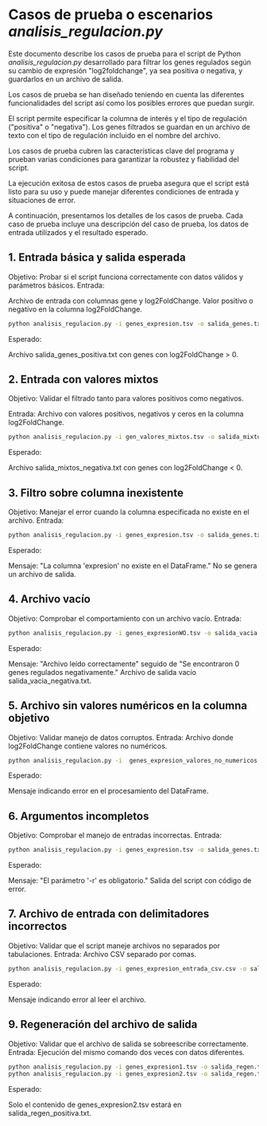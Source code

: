 # Casos de prueba o escenarios *analisis_regulacion.py*
Este documento describe los casos de prueba para el script de Python *analisis_regulacion.py* desarrollado para filtrar los genes regulados según su cambio de expresión "log2foldchange", ya sea positiva o negativa, y guardarlos en un archivo de salida.

Los casos de prueba se han diseñado teniendo en cuenta las diferentes funcionalidades del script así como los posibles errores que puedan surgir.

El script permite especificar la columna de interés y el tipo de regulación ("positiva" o "negativa"). Los genes filtrados se guardan en un archivo de texto con el tipo de regulación incluido en el nombre del archivo.

Los casos de prueba cubren las características clave del programa y prueban varias condiciones para garantizar la robustez y fiabilidad del script.

La ejecución exitosa de estos casos de prueba asegura que el script está listo para su uso y puede manejar diferentes condiciones de entrada y situaciones de error.

A continuación, presentamos los detalles de los casos de prueba. Cada caso de prueba incluye una descripción del caso de prueba, los datos de entrada utilizados y el resultado esperado.

## 1. Entrada básica y salida esperada

Objetivo: Probar si el script funciona correctamente con datos válidos y parámetros básicos.
Entrada:

Archivo de entrada con columnas gene y log2FoldChange.
Valor positivo o negativo en la columna log2FoldChange.

```bash
python analisis_regulacion.py -i genes_expresion.tsv -o salida_genes.txt -c log2FoldChange -r positiva
```
Esperado:

Archivo salida_genes_positiva.txt con genes con log2FoldChange > 0.

## 2. Entrada con valores mixtos
Objetivo: Validar el filtrado tanto para valores positivos como negativos.

Entrada:
Archivo con valores positivos, negativos y ceros en la columna log2FoldChange.
```bash
python analisis_regulacion.py -i gen_valores_mixtos.tsv -o salida_mixtos.txt -c log2FoldChange -r negativa
```
Esperado:

Archivo salida_mixtos_negativa.txt con genes con log2FoldChange < 0.

## 3. Filtro sobre columna inexistente
Objetivo: Manejar el error cuando la columna especificada no existe en el archivo.
Entrada:

```bash
python analisis_regulacion.py -i genes_expresion.tsv -o salida_genes.txt -c expresion -r positiva
```
Esperado:

Mensaje: "La columna 'expresion' no existe en el DataFrame."
No se genera un archivo de salida.

## 4. Archivo vacío
Objetivo: Comprobar el comportamiento con un archivo vacío.
Entrada:

```bash
python analisis_regulacion.py -i genes_expresionWO.tsv -o salida_vacia.txt -c log2FoldChange -r negativa
```
Esperado:

Mensaje: "Archivo leído correctamente" seguido de "Se encontraron 0 genes regulados negativamente."
Archivo de salida vacío salida_vacia_negativa.txt.

## 5. Archivo sin valores numéricos en la columna objetivo
Objetivo: Validar manejo de datos corruptos.
Entrada: Archivo donde log2FoldChange contiene valores no numéricos.

```bash
python analisis_regulacion.py -i  genes_expresion_valores_no_numericos.tsv -o salida_invalida.txt -c log2FoldChange -r positiva
```
Esperado:

Mensaje indicando error en el procesamiento del DataFrame.

## 6. Argumentos incompletos
Objetivo: Comprobar el manejo de entradas incorrectas.
Entrada:

```bash
python analisis_regulacion.py -i genes_expresion.tsv -o salida_genes.txt
```
Esperado:

Mensaje: "El parámetro '-r' es obligatorio."
Salida del script con código de error.

## 7. Archivo de entrada con delimitadores incorrectos
Objetivo: Validar que el script maneje archivos no separados por tabulaciones.
Entrada: Archivo CSV separado por comas.

```bash
python analisis_regulacion.py -i genes_expresion_entrada_csv.csv -o salida_genes.txt -c log2FoldChange -r positiva
```
Esperado:

Mensaje indicando error al leer el archivo.

## 9. Regeneración del archivo de salida
Objetivo: Validar que el archivo de salida se sobreescribe correctamente.
Entrada:
Ejecución del mismo comando dos veces con datos diferentes.

```bash
python analisis_regulacion.py -i genes_expresion1.tsv -o salida_regen.txt -c log2FoldChange -r positiva
python analisis_regulacion.py -i genes_expresion2.tsv -o salida_regen.txt -c log2FoldChange -r positiva
```
Esperado:

Solo el contenido de genes_expresion2.tsv estará en salida_regen_positiva.txt.


